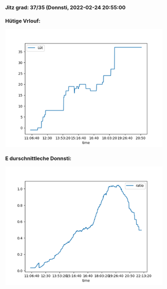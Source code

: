 ### Jitz grad: 37/35 (Donnsti, 2022-02-24 20:55:00

### Hütige Vrlouf:
![Graph](Today.png)

### E durschnittleche Donnsti:
![Graph](Donnsti.png)